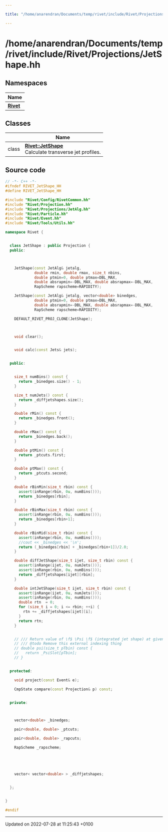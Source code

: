 ```yaml
---

title: "/home/anarendran/Documents/temp/rivet/include/Rivet/Projections/JetShape.hh"

---
```


# /home/anarendran/Documents/temp/rivet/include/Rivet/Projections/JetShape.hh



## Namespaces

| Name           |
| -------------- |
| **[Rivet](http://example.org/namespaces/namespacerivet/)**  |

## Classes

|                | Name           |
| -------------- | -------------- |
| class | **[Rivet::JetShape](http://example.org/classes/classrivet_1_1jetshape/)** <br>Calculate transverse jet profiles.  |




## Source code

```cpp
// -*- C++ -*-
#ifndef RIVET_JetShape_HH
#define RIVET_JetShape_HH

#include "Rivet/Config/RivetCommon.hh"
#include "Rivet/Projection.hh"
#include "Rivet/Projections/JetAlg.hh"
#include "Rivet/Particle.hh"
#include "Rivet/Event.hh"
#include "Rivet/Tools/Utils.hh"

namespace Rivet {


  class JetShape : public Projection {
  public:



    JetShape(const JetAlg& jetalg,
             double rmin, double rmax, size_t nbins,
             double ptmin=0, double ptmax=DBL_MAX,
             double absrapmin=-DBL_MAX, double absrapmax=-DBL_MAX,
             RapScheme rapscheme=RAPIDITY);

    JetShape(const JetAlg& jetalg, vector<double> binedges,
             double ptmin=0, double ptmax=DBL_MAX,
             double absrapmin=-DBL_MAX, double absrapmax=-DBL_MAX,
             RapScheme rapscheme=RAPIDITY);

    DEFAULT_RIVET_PROJ_CLONE(JetShape);



    void clear();


    void calc(const Jets& jets);


  public:


    size_t numBins() const {
      return _binedges.size() - 1;
    }

    size_t numJets() const {
      return _diffjetshapes.size();
    }

    double rMin() const {
      return _binedges.front();
    }

    double rMax() const {
      return _binedges.back();
    }

    double ptMin() const {
      return _ptcuts.first;
    }

    double ptMax() const {
      return _ptcuts.second;
    }

    double rBinMin(size_t rbin) const {
      assert(inRange(rbin, 0u, numBins()));
      return _binedges[rbin];
    }

    double rBinMax(size_t rbin) const {
      assert(inRange(rbin, 0u, numBins()));
      return _binedges[rbin+1];
    }

    double rBinMid(size_t rbin) const {
      assert(inRange(rbin, 0u, numBins()));
      //cout << _binedges << '\n';
      return (_binedges[rbin] + _binedges[rbin+1])/2.0;
    }

    double diffJetShape(size_t ijet, size_t rbin) const {
      assert(inRange(ijet, 0u, numJets()));
      assert(inRange(rbin, 0u, numBins()));
      return _diffjetshapes[ijet][rbin];
    }

    double intJetShape(size_t ijet, size_t rbin) const {
      assert(inRange(ijet, 0u, numJets()));
      assert(inRange(rbin, 0u, numBins()));
      double rtn  = 0;
      for (size_t i = 0; i <= rbin; ++i) {
        rtn += _diffjetshapes[ijet][i];
      }
      return rtn;
    }


    // /// Return value of \f$ \Psi \f$ (integrated jet shape) at given radius for a \f$ p_T \f$ bin.
    // /// @todo Remove this external indexing thing
    // double psi(size_t pTbin) const {
    //   return _PsiSlot[pTbin];
    // }


  protected:

    void project(const Event& e);

    CmpState compare(const Projection& p) const;


  private:



    vector<double> _binedges;

    pair<double, double> _ptcuts;

    pair<double, double> _rapcuts;

    RapScheme _rapscheme;





    vector< vector<double> > _diffjetshapes;


  };


}

#endif
```


-------------------------------

Updated on 2022-07-28 at 11:25:43 +0100
